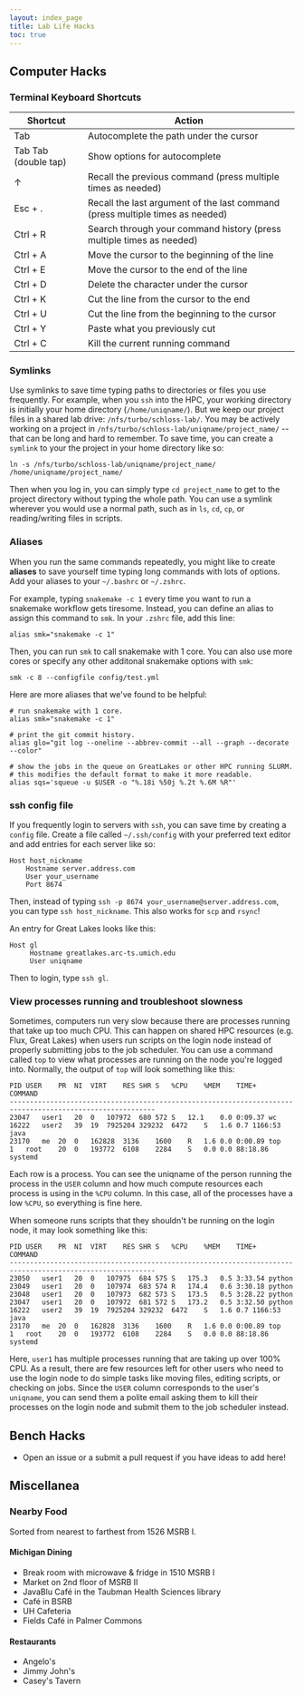 ```yaml
---
layout: index_page
title: Lab Life Hacks
toc: true
---
```


## Computer Hacks

### Terminal Keyboard Shortcuts

| Shortcut | Action |
|----------|-------|
| Tab | Autocomplete the path under the cursor |
| Tab Tab (double tap) | Show options for autocomplete |
| ↑ | Recall the previous command (press multiple times as needed) |
| Esc + . | Recall the last argument of the last command (press multiple times as needed) |
| Ctrl + R | Search through your command history (press multiple times as needed) |
| Ctrl + A | Move the cursor to the beginning of the line |
| Ctrl + E | Move the cursor to the end of the line |
| Ctrl + D | Delete the character under the cursor |
| Ctrl + K | Cut the line from the cursor to the end |
| Ctrl + U | Cut the line from the beginning to the cursor |
| Ctrl + Y | Paste what you previously cut |
| Ctrl + C | Kill the current running command |

### Symlinks

Use symlinks to save time typing paths to directories or files you use frequently. For example, when you `ssh` into the HPC, your working directory is initially your home directory (`/home/uniqname/`). But we keep our project files in a shared lab drive: `/nfs/turbo/schloss-lab/`. You may be actively working on a project in `/nfs/turbo/schloss-lab/uniqname/project_name/` -- that can be long and hard to remember. To save time, you can create a `symlink` to your the project in your home directory like so:

```
ln -s /nfs/turbo/schloss-lab/uniqname/project_name/ /home/uniqname/project_name/
```

Then when you log in, you can simply type `cd project_name` to get to the project directory without typing the whole path. You can use a symlink wherever you would use a normal path, such as in `ls`, `cd`, `cp`, or reading/writing files in scripts.

### Aliases

When you run the same commands repeatedly, you might like to 
create **aliases** to save yourself time typing long commands with lots of options.
Add your aliases to your `~/.bashrc` or `~/.zshrc`.

For example, typing `snakemake -c 1` every time you want to run a snakemake workflow gets tiresome.
Instead, you can define an alias to assign this command to `smk`.
In your `.zshrc` file, add this line:
```
alias smk="snakemake -c 1"
```

Then, you can run `smk` to call snakemake with 1 core. 
You can also use more cores or specify any other additonal snakemake options with `smk`:
```
smk -c 8 --configfile config/test.yml
```

Here are more aliases that we've found to be helpful:

```
# run snakemake with 1 core.
alias smk="snakemake -c 1"

# print the git commit history.
alias glo="git log --oneline --abbrev-commit --all --graph --decorate --color"

# show the jobs in the queue on GreatLakes or other HPC running SLURM.
# this modifies the default format to make it more readable.
alias sqs='squeue -u $USER -o "%.18i %50j %.2t %.6M %R"'
```

### ssh config file

If you frequently login to servers with `ssh`, you can save time by creating a `config` file.
Create a file called `~/.ssh/config` with your preferred text editor and add entries for each server like so:

```
Host host_nickname
    Hostname server.address.com
    User your_username
    Port 8674
```

Then, instead of typing `ssh -p 8674 your_username@server.address.com`, you can type `ssh host_nickname`. This also works for `scp` and `rsync`!

An entry for Great Lakes looks like this:
```
Host gl
     Hostname greatlakes.arc-ts.umich.edu
     User uniqname
```

Then to login, type `ssh gl`.


### View processes running and troubleshoot slowness

Sometimes, computers run very slow because there are processes running that take up too much CPU. This can happen on shared HPC resources (e.g. Flux, Great Lakes) when users run scripts on the login node instead of properly submitting jobs to the job scheduler. You can use a command called `top` to view what processes are running on the node you're logged into. Normally, the output of `top` will look something like this:

```
PID	USER	PR	NI	VIRT	RES	SHR	S	%CPU	%MEM	TIME+	COMMAND
----------------------------------------------------------------------------------------------------------
23047	user1	20	0	107972	680	572	S	12.1	0.0	0:09.37	wc
16222	user2	39	19	7925204	329232	6472	S	1.6	0.7	1166:53	java
23170	me	20	0	162828	3136	1600	R	1.6	0.0	0:00.89	top
1	root	20	0	193772	6108	2284	S	0.0	0.0	88:18.86	systemd
```

Each row is a process. You can see the uniqname of the person running the process in the `USER` column and how much compute resources each process is using in the `%CPU` column. In this case, all of the processes have a low `%CPU`, so everything is fine here.

When someone runs scripts that they shouldn't be running on the login node, it may look something like this:

```
PID	USER	PR	NI	VIRT	RES	SHR	S	%CPU	%MEM	TIME+	COMMAND
----------------------------------------------------------------------------------------------------------
23050	user1	20	0	107975	684	575	S	175.3	0.5	3:33.54	python
23049	user1	20	0	107974	683	574	R	174.4	0.6	3:30.18	python
23048	user1	20	0	107973	682	573	S	173.5	0.5	3:28.22	python
23047	user1	20	0	107972	681	572	S	173.2	0.5	3:32.50	python
16222	user2	39	19	7925204	329232	6472	S	1.6	0.7	1166:53	java
23170	me	20	0	162828	3136	1600	R	1.6	0.0	0:00.89	top
1	root	20	0	193772	6108	2284	S	0.0	0.0	88:18.86	systemd
```

Here, `user1` has multiple processes running that are taking up over 100% CPU. As a result, there are few resources left for other users who need to use the login node to do simple tasks like moving files, editing scripts, or checking on jobs. Since the `USER` column corresponds to the user's `uniqname`, you can send them a polite email asking them to kill their processes on the login node and submit them to the job scheduler instead.

## Bench Hacks

* Open an issue or a submit a pull request if you have ideas to add here!

## Miscellanea

### Nearby Food

Sorted from nearest to farthest from 1526 MSRB I.

#### Michigan Dining

* Break room with microwave & fridge in 1510 MSRB I
* Market on 2nd floor of MSRB II
* JavaBlu Café in the Taubman Health Sciences library
* Café in BSRB
* UH Cafeteria
* Fields Café in Palmer Commons

#### Restaurants

* Angelo's
* Jimmy John's
* Casey's Tavern
